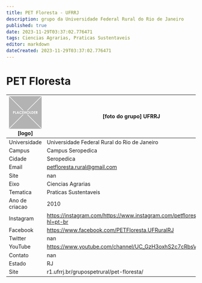 ```yaml
---
title: PET Floresta - UFRRJ
description: grupo da Universidade Federal Rural do Rio de Janeiro
published: true
date: 2023-11-29T03:37:02.776471
tags: Ciencias Agrarias, Praticas Sustentaveis
editor: markdown
dateCreated: 2023-11-29T03:37:02.776471
---
```


# PET Floresta


| ![placeholder.png](/placeholder.png) [logo] | [foto do grupo] UFRRJ         |
| ------------------------------------------- | ------------------------------------------------- |
| Universidade                                | Universidade Federal Rural do Rio de Janeiro      |
| Campus                                      | Campus Seropedica            |
| Cidade                                      | Seropedica             |
| Email                                       | petfloresta.rural@gmail.com             |
| Site                                        | nan              |
| Eixo                                        | Ciencias Agrarias              |
| Tematica                                    | Praticas Sustentaveis          |
| Ano de criacao                              | 2010        |
| Instagram                                   | https://instagram.com/https://www.instagram.com/petflorestaufrrj/?hl=pt-br         |
| Facebook                                    | https://www.facebook.com/PETFloresta.UFRuralRJ          |
| Twitter                                     | nan           |
| YouTube                                     | https://www.youtube.com/channel/UC_GzH3oxhS2c7cRbsVzGSCQ           |
| Contato                                     | nan         |
| Estado                                      |  RJ            |
| Site                                        | r1.ufrrj.br/grupospetrural/pet-floresta/ |

